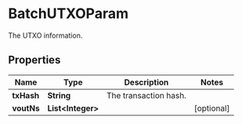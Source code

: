 

# BatchUTXOParam

The UTXO information.

## Properties

| Name | Type | Description | Notes |
|------------ | ------------- | ------------- | -------------|
|**txHash** | **String** | The transaction hash. |  |
|**voutNs** | **List&lt;Integer&gt;** |  |  [optional] |



